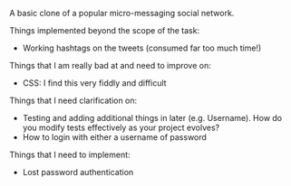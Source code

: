 A basic clone of a popular micro-messaging social network.

Things implemented beyond the scope of the task:

- Working hashtags on the tweets (consumed far too much time!)


Things that I am really bad at and need to improve on:

- CSS: I find this very fiddly and difficult


Things that I need clarification on:
- Testing and adding additional things in later (e.g. Username). How do you modify tests effectively as your project evolves?
- How to login with either a username of password


Things that I need to implement:
- Lost password authentication

